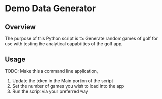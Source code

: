 # Demo Data Generator

## Overview

The purpose of this Python script is to: Generate random games of golf for use with testing the analytical capabilities of the golf app.

## Usage

TODO: Make this a command line application,

1. Update the token in the Main portion of the script
2. Set the number of games you wish to load into the app
3. Run the script via your preferred way
